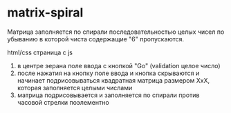 # matrix-spiral
Матрица заполняется по спирали последовательностью целых чисел по убыванию в которой чиста содержащие "6" пропускаются.


html/css страница с js
1) в центре эерана поле ввода с кнопкой "Go" (validation целое число)
2) после нажатия на кнопку поле ввода и кнопка скрываются и начинает подрисовываться квадратная матрица размером ХхХ, которая заполняется целыми числами
3) матрица подрисовывается и заполняется по спирали против часовой стрелки поэлементно
